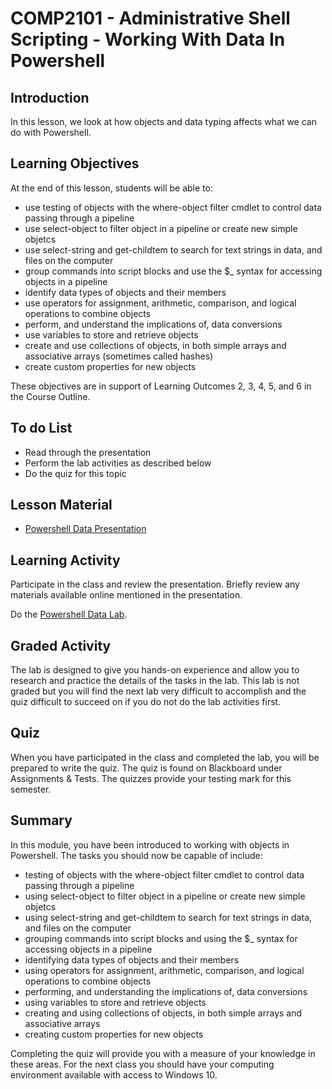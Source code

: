 # COMP2101 - Administrative Shell Scripting - Working With Data In Powershell

## Introduction
In this lesson, we look at how objects and data typing affects what we can do with Powershell. 

## Learning Objectives
At the end of this lesson, students will be able to:
  * use testing of objects with the where-object filter cmdlet to control data passing through a pipeline
  * use select-object to filter object in a pipeline or create new simple objetcs
  * use select-string and get-childtem to search for text strings in data, and files on the computer
  * group commands into script blocks and use the $_ syntax for accessing objects in a pipeline
  * identify data types of objects and their members
  * use operators for assignment, arithmetic, comparison, and logical operations to combine objects
  * perform, and understand the implications of, data conversions
  * use variables to store and retrieve objects
  * create and use collections of objects, in both simple arrays and associative arrays (sometimes called hashes)
  * create custom properties for new objects

These objectives are in support of Learning Outcomes 2, 3, 4, 5, and 6 in the Course Outline.

## To do List
   * Read through the presentation
   * Perform the lab activities as described below
   * Do the quiz for this topic

## Lesson Material
  * [Powershell Data Presentation](Presentations/COMP2101-03-PSData.pdf)

## Learning Activity
Participate in the class and review the presentation. Briefly review any materials available online mentioned in the presentation.

Do the [Powershell Data Lab](Labs/powershell/03-Powershell-Data.html).

## Graded Activity
The lab is designed to give you hands-on experience and allow you to research and practice the details of the tasks in the lab. This lab is not graded but you will find the next lab very difficult to accomplish and the quiz difficult to succeed on if you do not do the lab activities first.

## Quiz
When you have participated in the class and completed the lab, you will be prepared to write the quiz. The quiz is found on Blackboard under Assignments & Tests. The quizzes provide your testing mark for this semester.

## Summary
In this module, you have been introduced to working with objects in Powershell. The tasks you should now be capable of include:
  * testing of objects with the where-object filter cmdlet to control data passing through a pipeline
  * using select-object to filter object in a pipeline or create new simple objetcs
  * using select-string and get-childtem to search for text strings in data, and files on the computer
  * grouping commands into script blocks and using the $_ syntax for accessing objects in a pipeline
  * identifying data types of objects and their members
  * using operators for assignment, arithmetic, comparison, and logical operations to combine objects
  * performing, and understanding the implications of, data conversions
  * using variables to store and retrieve objects
  * creating and using collections of objects, in both simple arrays and associative arrays
  * creating custom properties for new objects

Completing the quiz will provide you with a measure of your knowledge in these areas. For the next class you should have your computing environment available with access to Windows 10.
